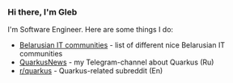 ### Hi there, I'm Gleb

I'm Software Engineer. Here are some things I do:
 - [Belarusian IT communities](https://github.com/gleb-kosteiko/belarusian-it-communities) - list of different nice Belarusian IT communities
 - [QuarkusNews](https://t.me/quarkusnews) - my Telegram-channel about Quarkus (Ru)
 - [r/quarkus](https://www.reddit.com/r/quarkus) - Quarkus-related subreddit (En)
